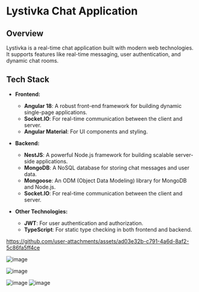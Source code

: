 # Lystivka Chat Application

## Overview

Lystivka is a real-time chat application built with modern web technologies. It supports features like real-time messaging, user authentication, and dynamic chat rooms.

## Tech Stack

- **Frontend:**
  - **Angular 18**: A robust front-end framework for building dynamic single-page applications.
  - **Socket.IO**: For real-time communication between the client and server.
  - **Angular Material**: For UI components and styling.

- **Backend:**
  - **NestJS**: A powerful Node.js framework for building scalable server-side applications.
  - **MongoDB**: A NoSQL database for storing chat messages and user data.
  - **Mongoose**: An ODM (Object Data Modeling) library for MongoDB and Node.js.
  - **Socket.IO**: For real-time communication between the client and server.

- **Other Technologies:**
  - **JWT**: For user authentication and authorization.
  - **TypeScript**: For static type checking in both frontend and backend.


https://github.com/user-attachments/assets/ad03e32b-c791-4a6d-8af2-5c86fa5ff4ce

![image](https://github.com/user-attachments/assets/60ef4d58-b2ae-4bf4-8dd5-e1db1b52da69)

![image](https://github.com/user-attachments/assets/6a8c800a-53cd-46ed-a6e0-05334ffab59a)

![image](https://github.com/user-attachments/assets/c78e81e8-e2ee-469b-b6b9-d9ef1a32123e)
![image](https://github.com/user-attachments/assets/0d229310-29e1-4057-8334-73403ff837ff)
